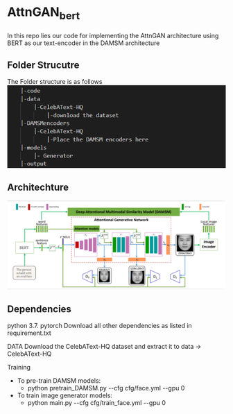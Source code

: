 # AttnGAN<sub>bert<sub>
In this repo lies our code for implementing the AttnGAN architecture using BERT as our text-encoder in the DAMSM architecture

## Folder Strucutre
The Folder structure is as follows
<br>
![Folder Structure](images/Folder%20Strcuture.PNG)

## Architechture
![Image text](images/Architecture.PNG)
## Dependencies
python 3.7.
pytorch
Download all other dependencies as listed in requirement.txt

DATA
Download the CelebAText-HQ dataset and extract it to data -> CelebAText-HQ

Training
- To pre-train DAMSM models:
	+ python pretrain_DAMSM.py --cfg cfg/face.yml --gpu 0
- To train image generator models: 
	+ python main.py --cfg cfg/train_face.yml --gpu 0
